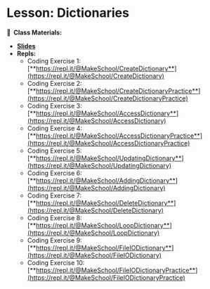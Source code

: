 <!-- .slide: data-background="./Images/header.svg" data-background-repeat="none" data-background-size="40% 40%" data-background-position="center 10%" class="header" -->

# Lesson: Dictionaries

<!-- Put a link to the slides so that students can find them -->

**📝 &nbsp;Class Materials:** 
  <!-- Put a link to the slides -->
* [**Slides**](https://docs.google.com/presentation/d/1WEFTBThonUYCQAFtrDxtDh-8RSVgdMJlc4vkjpCCDZA/)
* **Repls:**
  * Coding Exercise 1:  [**https://repl.it/@MakeSchool/CreateDictionary**](https://repl.it/@MakeSchool/CreateDictionary)
  * Coding Exercise 2:  [**https://repl.it/@MakeSchool/CreateDictionaryPractice**](https://repl.it/@MakeSchool/CreateDictionaryPractice)
  * Coding Exercise 3:  [**https://repl.it/@MakeSchool/AccessDictionary**](https://repl.it/@MakeSchool/AccessDictionary)
  * Coding Exercise 4:  [**https://repl.it/@MakeSchool/AccessDictionaryPractice**](https://repl.it/@MakeSchool/AccessDictionaryPractice)
  * Coding Exercise 5:  [**https://repl.it/@MakeSchool/UpdatingDictionary**](https://repl.it/@MakeSchool/UpdatingDictionary)
  * Coding Exercise 6:  [**https://repl.it/@MakeSchool/AddingDictionary**](https://repl.it/@MakeSchool/AddingDictionary)
  * Coding Exercise 7:  [**https://repl.it/@MakeSchool/DeleteDictionary**](https://repl.it/@MakeSchool/DeleteDictionary)
  * Coding Exercise 8:  [**https://repl.it/@MakeSchool/LoopDictionary**](https://repl.it/@MakeSchool/LoopDictionary)
  * Coding Exercise 9:  [**https://repl.it/@MakeSchool/FileIODictionary**](https://repl.it/@MakeSchool/FileIODictionary)
  * Coding Exercise 10: [**https://repl.it/@MakeSchool/FileIODictionaryPractice**](https://repl.it/@MakeSchool/FileIODictionaryPractice)

<!-- > -->
